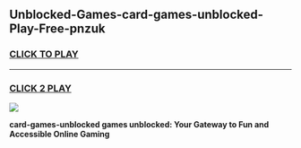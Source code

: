 
## Unblocked-Games-card-games-unblocked-Play-Free-pnzuk
<h3>
<a href="https://premium76.site?title=card-games-unblocked&ref=12A">CLICK TO PLAY</a></h3>
<hr>

<h3>
<a href="https://premium76.site?title=card-games-unblocked&ref=12A">CLICK 2 PLAY</a>
  
</h3>

<a href="https://premium76.site?title=card-games-unblocked&ref=12A"><img src="https://clearcache.store/games.png"></a>


**card-games-unblocked games unblocked: Your Gateway to Fun and Accessible Online Gaming**
